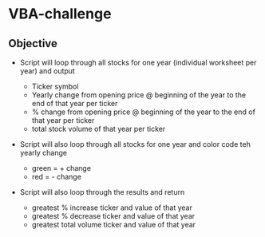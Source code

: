 # VBA-challenge

## Objective

- Script will loop through all stocks for one year (individual worksheet per year) and output
  - Ticker symbol
  - Yearly change from opening price @ beginning of the year to the end of that year per ticker
  - % change from opening price @ beginning of the year to the end of that year per ticker
  - total stock volume of that year per ticker

- Script will also loop through all stocks for one year and color code teh yearly change
  - green = + change
  - red = - change

- Script will also loop through the results and return
  - greatest % increase ticker and value of that year
  - greatest % decrease ticker and value of that year
  - greatest total volume ticker and value of that year
